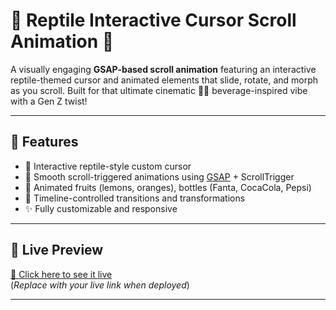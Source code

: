 # 🦎 Reptile Interactive Cursor Scroll Animation 🐍

A visually engaging **GSAP-based scroll animation** featuring an interactive reptile-themed cursor and animated elements that slide, rotate, and morph as you scroll. Built for that ultimate cinematic 🍊🥤 beverage-inspired vibe with a Gen Z twist!

---

## 🎯 Features

- 🎯 Interactive reptile-style custom cursor  
- 🔄 Smooth scroll-triggered animations using [GSAP](https://greensock.com/gsap/) + ScrollTrigger  
- 🧃 Animated fruits (lemons, oranges), bottles (Fanta, CocaCola, Pepsi)  
- 💫 Timeline-controlled transitions and transformations  
- ✨ Fully customizable and responsive

---

## 🚀 Live Preview

[🔗 Click here to see it live](https://mufaz-vk.github.io/reptile-cursor)  
(*Replace with your live link when deployed*)

---
